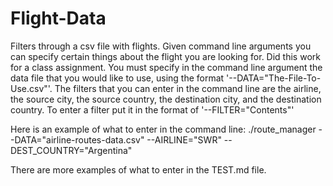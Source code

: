 # Flight-Data
Filters through a csv file with flights. Given command line arguments you can specify certain things about the flight you are looking for. Did this work for a class assignment. You must specify in the command line argument the data file that you would like to use, using the format '--DATA="The-File-To-Use.csv"'. The filters that you can enter in the command line are the airline, the source city, the source country, the destination city, and the destination country. To enter a filter put it in the format of '--FILTER="Contents"'

Here is an example of what to enter in the command line:
./route_manager --DATA="airline-routes-data.csv" --AIRLINE="SWR" --DEST_COUNTRY="Argentina"

There are more examples of what to enter in the TEST.md file.

